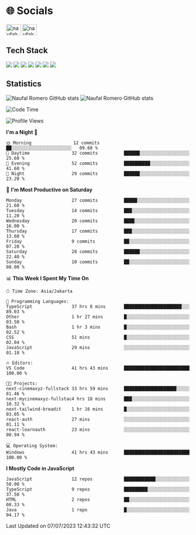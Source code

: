 <h1 align="">🌐 Socials</h1>
<p align="left">
<a href="https://linkedin.com/in/naufal-romero-putra-pratama-9ab816177/" target="blank"><img align="center" src="https://raw.githubusercontent.com/rahuldkjain/github-profile-readme-generator/master/src/images/icons/Social/linked-in-alt.svg" alt="naufalromero" height="30" width="40" /></a>
<a href="https://instagram.com/naufalromero" target="blank"><img align="center" src="https://raw.githubusercontent.com/rahuldkjain/github-profile-readme-generator/master/src/images/icons/Social/instagram.svg" alt="naufalromero" height="30" width="40" /></a>
</p>


<h2 align="">Tech Stack</h2>
<div align="">
  <img src="https://img.shields.io/badge/next.js-000000?style=for-the-badge&logo=nextdotjs&logoColor=white"/>
 <img src="https://img.shields.io/badge/typescript-%23007ACC.svg?style=for-the-badge&logo=typescript&logoColor=white"/>
 <img src="https://img.shields.io/badge/react-%2320232a.svg?style=for-the-badge&logo=react&logoColor=%2361DAFB"/>
 <img src="https://img.shields.io/badge/tailwindcss-%2338B2AC.svg?style=for-the-badge&logo=tailwind-css&logoColor=white"/>
 <img src="https://img.shields.io/badge/Prisma-3982CE?style=for-the-badge&logo=Prisma&logoColor=white"/>
 <img src="https://img.shields.io/badge/javascript-%23323330.svg?style=for-the-badge&logo=javascript&logoColor=%23F7DF1E"/>
 <img src="https://img.shields.io/badge/java-%23ED8B00.svg?style=for-the-badge&logo=openjdk&logoColor=white"/>
</div>


<h2 align="">Statistics</h2>
<div align="">
<img src="https://github-readme-stats-xi-nine-74.vercel.app/api?username=romves&show_icons=true&theme=tokyonight&include_all_commits=true&count_private=true" alt="Naufal Romero GitHub stats"/>
<img src="https://github-readme-stats-xi-nine-74.vercel.app/api/top-langs/?username=romves&theme=tokyonight&hide_border=false&include_all_commits=true&count_private=true&layout=compact" alt="Naufal Romero GitHub stats"/>
</div>

<!--START_SECTION:waka-->
![Code Time](http://img.shields.io/badge/Code%20Time-154%20hrs%2017%20mins-blue)

![Profile Views](http://img.shields.io/badge/Profile%20Views-34-blue)

**I'm a Night 🦉** 

```text
🌞 Morning                12 commits          ██░░░░░░░░░░░░░░░░░░░░░░░   09.60 % 
🌆 Daytime                32 commits          ██████░░░░░░░░░░░░░░░░░░░   25.60 % 
🌃 Evening                52 commits          ██████████░░░░░░░░░░░░░░░   41.60 % 
🌙 Night                  29 commits          ██████░░░░░░░░░░░░░░░░░░░   23.20 % 
```
📅 **I'm Most Productive on Saturday** 

```text
Monday                   27 commits          █████░░░░░░░░░░░░░░░░░░░░   21.60 % 
Tuesday                  14 commits          ███░░░░░░░░░░░░░░░░░░░░░░   11.20 % 
Wednesday                20 commits          ████░░░░░░░░░░░░░░░░░░░░░   16.00 % 
Thursday                 17 commits          ███░░░░░░░░░░░░░░░░░░░░░░   13.60 % 
Friday                   9 commits           ██░░░░░░░░░░░░░░░░░░░░░░░   07.20 % 
Saturday                 28 commits          ██████░░░░░░░░░░░░░░░░░░░   22.40 % 
Sunday                   10 commits          ██░░░░░░░░░░░░░░░░░░░░░░░   08.00 % 
```


📊 **This Week I Spent My Time On** 

```text
🕑︎ Time Zone: Asia/Jakarta

💬 Programming Languages: 
TypeScript               37 hrs 8 mins       ██████████████████████░░░   89.03 % 
Other                    1 hr 27 mins        █░░░░░░░░░░░░░░░░░░░░░░░░   03.50 % 
Bash                     1 hr 3 mins         █░░░░░░░░░░░░░░░░░░░░░░░░   02.52 % 
CSS                      51 mins             █░░░░░░░░░░░░░░░░░░░░░░░░   02.04 % 
JavaScript               29 mins             ░░░░░░░░░░░░░░░░░░░░░░░░░   01.18 % 

🔥 Editors: 
VS Code                  41 hrs 43 mins      █████████████████████████   100.00 % 

🐱‍💻 Projects: 
next-cinemaxyz-fullstack 33 hrs 59 mins      ████████████████████░░░░░   81.46 % 
next-mycinemaxyz-fullstac4 hrs 18 mins       ███░░░░░░░░░░░░░░░░░░░░░░   10.32 % 
next-tailwind-breadit    1 hr 16 mins        █░░░░░░░░░░░░░░░░░░░░░░░░   03.05 % 
react-auth               27 mins             ░░░░░░░░░░░░░░░░░░░░░░░░░   01.11 % 
react-learnauth          23 mins             ░░░░░░░░░░░░░░░░░░░░░░░░░   00.94 % 

💻 Operating System: 
Windows                  41 hrs 43 mins      █████████████████████████   100.00 % 
```

**I Mostly Code in JavaScript** 

```text
JavaScript               12 repos            ████████████░░░░░░░░░░░░░   50.00 % 
TypeScript               9 repos             █████████░░░░░░░░░░░░░░░░   37.50 % 
HTML                     2 repos             ██░░░░░░░░░░░░░░░░░░░░░░░   08.33 % 
Java                     1 repo              █░░░░░░░░░░░░░░░░░░░░░░░░   04.17 % 
```




 Last Updated on 07/07/2023 12:43:32 UTC
<!--END_SECTION:waka-->

